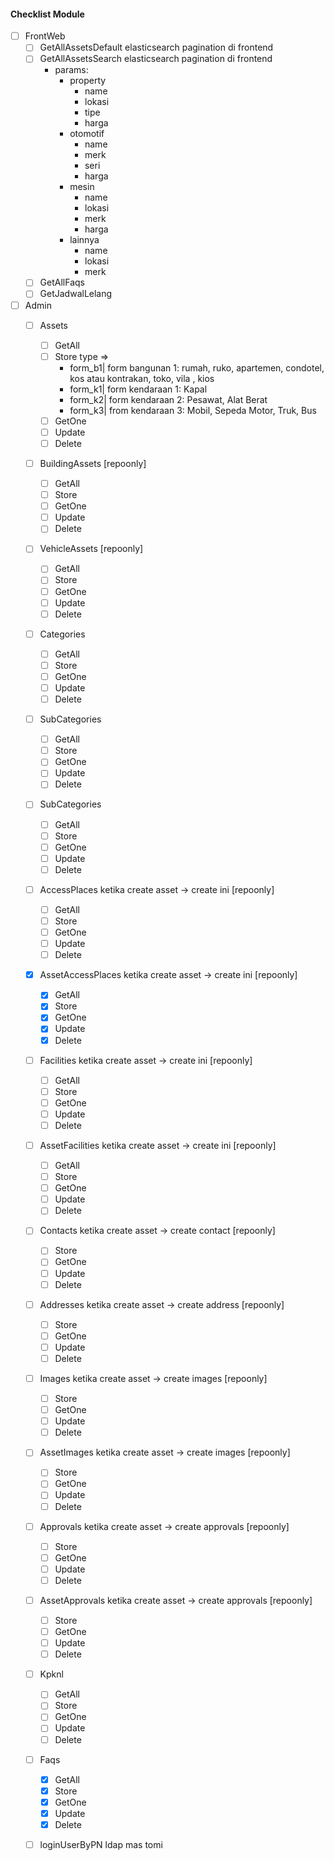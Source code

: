 #### Checklist Module

- [ ] FrontWeb
    - [ ] GetAllAssetsDefault elasticsearch pagination di frontend
    - [ ] GetAllAssetsSearch elasticsearch pagination di frontend
        - params:
            - property
                - name
                - lokasi
                - tipe
                - harga
            - otomotif
                - name
                - merk
                - seri
                - harga
            - mesin
                - name
                - lokasi
                - merk
                - harga
            - lainnya
                - name
                - lokasi
                - merk
    - [ ] GetAllFaqs
    - [ ] GetJadwalLelang

- [ ] Admin 
    - [ ] Assets
        - [ ] GetAll
        - [ ] Store 
            type => 
            - form_b1| form bangunan 1: rumah, ruko, apartemen, condotel, kos atau kontrakan, toko, vila , kios
            - form_k1| form kendaraan 1: Kapal
            - form_k2| form kendaraan 2: Pesawat, Alat Berat
            - form_k3| from kendaraan 3: Mobil, Sepeda Motor, Truk, Bus
        - [ ] GetOne
        - [ ] Update
        - [ ] Delete
    - [ ] BuildingAssets [repoonly]
        - [ ] GetAll
        - [ ] Store
        - [ ] GetOne
        - [ ] Update
        - [ ] Delete
    - [ ] VehicleAssets [repoonly]
        - [ ] GetAll
        - [ ] Store
        - [ ] GetOne
        - [ ] Update
        - [ ] Delete
    - [ ] Categories
        - [ ] GetAll
        - [ ] Store
        - [ ] GetOne
        - [ ] Update
        - [ ] Delete
    - [ ] SubCategories
        - [ ] GetAll
        - [ ] Store
        - [ ] GetOne
        - [ ] Update
        - [ ] Delete
    - [ ] SubCategories
        - [ ] GetAll
        - [ ] Store
        - [ ] GetOne
        - [ ] Update
        - [ ] Delete
    - [ ] AccessPlaces ketika create asset -> create ini [repoonly]
        - [ ] GetAll
        - [ ] Store
        - [ ] GetOne
        - [ ] Update
        - [ ] Delete
    - [x] AssetAccessPlaces ketika create asset -> create ini [repoonly]
        - [x] GetAll
        - [x] Store
        - [x] GetOne
        - [x] Update
        - [x] Delete
    - [ ] Facilities ketika create asset -> create ini [repoonly]
        - [ ] GetAll
        - [ ] Store
        - [ ] GetOne
        - [ ] Update
        - [ ] Delete
    - [ ] AssetFacilities ketika create asset -> create ini [repoonly]
        - [ ] GetAll
        - [ ] Store
        - [ ] GetOne
        - [ ] Update
        - [ ] Delete
    - [ ] Contacts ketika create asset -> create contact [repoonly]
        - [ ] Store
        - [ ] GetOne
        - [ ] Update
        - [ ] Delete
    - [ ] Addresses ketika create asset -> create address [repoonly]
        - [ ] Store
        - [ ] GetOne
        - [ ] Update
        - [ ] Delete
    - [ ] Images ketika create asset -> create images [repoonly]
        - [ ] Store
        - [ ] GetOne
        - [ ] Update
        - [ ] Delete
    - [ ] AssetImages ketika create asset -> create images [repoonly]
        - [ ] Store
        - [ ] GetOne
        - [ ] Update
        - [ ] Delete
    - [ ] Approvals ketika create asset -> create approvals [repoonly]
        - [ ] Store
        - [ ] GetOne
        - [ ] Update
        - [ ] Delete
    - [ ] AssetApprovals ketika create asset -> create approvals [repoonly]
        - [ ] Store
        - [ ] GetOne
        - [ ] Update
        - [ ] Delete
    - [ ] Kpknl
        - [ ] GetAll
        - [ ] Store
        - [ ] GetOne
        - [ ] Update
        - [ ] Delete
    - [ ] Faqs
        - [x] GetAll
        - [x] Store
        - [x] GetOne
        - [x] Update
        - [x] Delete
    - [ ] loginUserByPN ldap mas tomi
    
